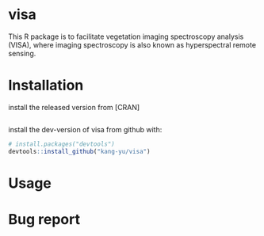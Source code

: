 # visa
This R package is to facilitate vegetation imaging spectroscopy analysis (VISA), where imaging spectroscopy is also known as hyperspectral remote sensing. 


# Installation

install the released version from [CRAN]

``` r
``` 

install the dev-version of visa from github with:
``` r
# install.packages("devtools")
devtools::install_github("kang-yu/visa")
``` 

# Usage


# Bug report

